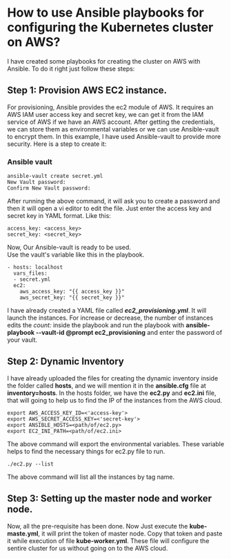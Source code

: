 # How to use Ansible playbooks for configuring the Kubernetes cluster on AWS?
I have created some playbooks for creating the cluster on AWS with Ansible. To do it right just follow these steps:
## Step 1: Provision AWS EC2 instance.
For provisioning, Ansible provides the ec2 module of AWS. It requires an AWS IAM user access key and secret key, we can get it from the IAM service of AWS if we have an AWS account. After getting the credentials, we can store them as environmental variables or we can use Ansible-vault to encrypt them. In this example, I have used Ansible-vault to provide more security. Here is a step to create it:
### Ansible vault

	ansible-vault create secret.yml
	New Vault password: 
	Confirm New Vault password:
	
After running the above command, it will ask you to create a password and then it will open a vi editor to edit the file. Just enter the access key and secret key in YAML format. Like this:<br>

	access_key: <access_key>
	secret_key: <secret_key>

Now, Our Ansible-vault is ready to be used.<br>
Use the vault's variable like this in the playbook.<br>

	- hosts: localhost
	  vars_files: 
	  - secret.yml
	  ec2:
	    aws_access_key: "{{ access_key }}"
	    aws_secret_key: "{{ secret_key }}"
	    
I have already created a YAML file called ___ec2_provisioning.yml___. It will launch the instances. For increase or decrease, the number of instances edits the *count: <number>* inside the playbook and run the playbook with **ansible-playbook --vault-id @prompt ec2_provisioning** and enter the password of your vault.

## Step 2: Dynamic Inventory
I have already uploaded the files for creating the dynamic inventory inside the folder called **hosts**, and we will mention it in the **ansible.cfg** file at __inventory=hosts__. In the hosts folder, we have the **ec2.py** and **ec2.ini** file, that will going to help us to find the IP of the instances from the AWS cloud.

	export AWS_ACCESS_KEY_ID=<'access-key'>
	export AWS_SECRET_ACCESS_KEY=<'secret-key'>
	export ANSIBLE_HOSTS=<path/of/ec2.py>
	export EC2_INI_PATH=<path/of/ec2.ini>

The above command will export the environmental variables. These variable helps to find the necessary things for ec2.py file to run.

	./ec2.py --list

The above command will list all the instances by tag name.

## Step 3: Setting up the master node and worker node.
Now, all the pre-requisite has been done. Now Just execute the **kube-maste.yml**, it will print the token of master node. Copy that token and paste it while execution of file **kube-worker.yml**. These file will configure the sentire cluster for us without going on to the AWS cloud.
